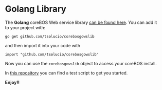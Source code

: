 # Golang Library

The **Golang** coreBOS Web service library [can be found here](https://github.com/tsolucio/corebosgowslib.git). You can add it to your project with:

```
go get github.com/tsolucio/corebosgowslib
```

and then import it into your code with

```
import "github.com/tsolucio/corebosgowslib"
```

Now you can use the ```corebosgowslib``` object to access your coreBOS install.

In [this repository](https://github.com/tsolucio/coreBOSwsLibrary/tree/master/golang) you can find a test script to get you started.

**Enjoy!!**
